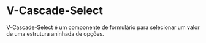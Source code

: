 # V-Cascade-Select
V-Cascade-Select é um componente de formulário para selecionar um valor de uma estrutura aninhada de opções.
